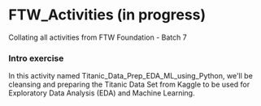 # FTW_Activities (in progress)
Collating all activities from FTW Foundation - Batch 7

### Intro exercise
In this activity named Titanic_Data_Prep_EDA_ML_using_Python, we'll be cleansing and preparing the Titanic Data Set from Kaggle to be used for Exploratory Data Analysis (EDA) and Machine Learning. 
